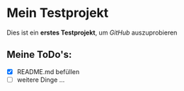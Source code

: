# Mein Testprojekt
Dies ist ein **erstes Testprojekt**, um *GitHub* auszuprobieren

## Meine ToDo's:
- [x] README.md befüllen
- [ ] weitere Dinge  ...
